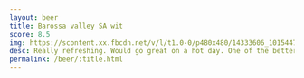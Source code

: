 ```yaml
---
layout: beer
title: Barossa valley SA wit
score: 8.5
img: https://scontent.xx.fbcdn.net/v/l/t1.0-0/p480x480/14333606_10154470807043745_5024248083203116549_n.jpg?oh=d3c54470f8ae2bd52b2e553b2ede5c3c&oe=588D5A20
desc: Really refreshing. Would go great on a hot day. One of the better wit beers I\'ve had
permalink: /beer/:title.html
---
```

